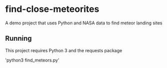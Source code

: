 # find-close-meteorites
A demo project that uses Python and NASA data to find meteor landing sites

## Running

This project requires Python 3 and the requests package

'python3 find_meteors.py'
